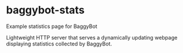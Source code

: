 # baggybot-stats
Example statistics page for BaggyBot

Lightweight HTTP server that serves a dynamically updating webpage displaying statistics collected by BaggyBot.
